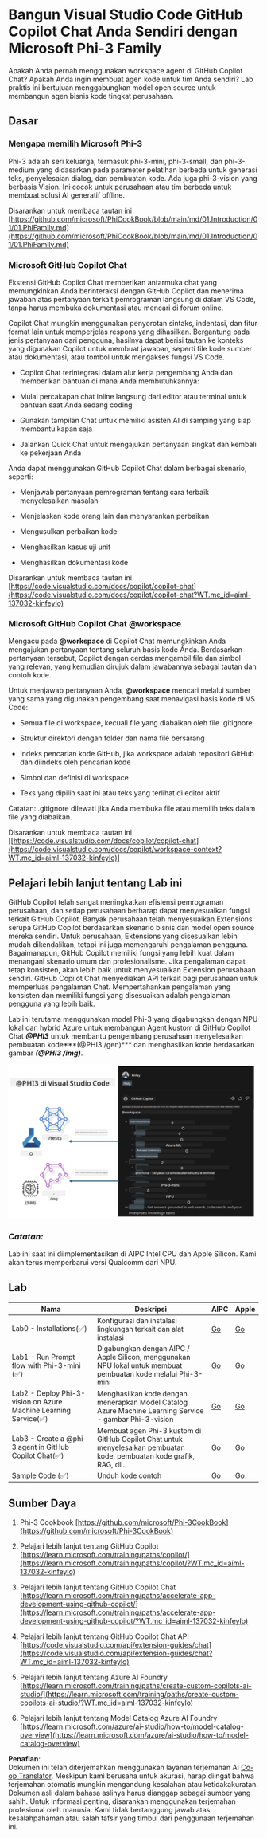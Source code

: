 <!--
CO_OP_TRANSLATOR_METADATA:
{
  "original_hash": "00b7a699de8ac405fa821f4c0f7fc0ab",
  "translation_date": "2025-05-09T19:15:31+00:00",
  "source_file": "md/02.Application/02.Code/Phi3/VSCodeExt/README.md",
  "language_code": "id"
}
-->
# **Bangun Visual Studio Code GitHub Copilot Chat Anda Sendiri dengan Microsoft Phi-3 Family**

Apakah Anda pernah menggunakan workspace agent di GitHub Copilot Chat? Apakah Anda ingin membuat agen kode untuk tim Anda sendiri? Lab praktis ini bertujuan menggabungkan model open source untuk membangun agen bisnis kode tingkat perusahaan.

## **Dasar**

### **Mengapa memilih Microsoft Phi-3**

Phi-3 adalah seri keluarga, termasuk phi-3-mini, phi-3-small, dan phi-3-medium yang didasarkan pada parameter pelatihan berbeda untuk generasi teks, penyelesaian dialog, dan pembuatan kode. Ada juga phi-3-vision yang berbasis Vision. Ini cocok untuk perusahaan atau tim berbeda untuk membuat solusi AI generatif offline.

Disarankan untuk membaca tautan ini [https://github.com/microsoft/PhiCookBook/blob/main/md/01.Introduction/01/01.PhiFamily.md](https://github.com/microsoft/PhiCookBook/blob/main/md/01.Introduction/01/01.PhiFamily.md)

### **Microsoft GitHub Copilot Chat**

Ekstensi GitHub Copilot Chat memberikan antarmuka chat yang memungkinkan Anda berinteraksi dengan GitHub Copilot dan menerima jawaban atas pertanyaan terkait pemrograman langsung di dalam VS Code, tanpa harus membuka dokumentasi atau mencari di forum online.

Copilot Chat mungkin menggunakan penyorotan sintaks, indentasi, dan fitur format lain untuk memperjelas respons yang dihasilkan. Bergantung pada jenis pertanyaan dari pengguna, hasilnya dapat berisi tautan ke konteks yang digunakan Copilot untuk membuat jawaban, seperti file kode sumber atau dokumentasi, atau tombol untuk mengakses fungsi VS Code.

- Copilot Chat terintegrasi dalam alur kerja pengembang Anda dan memberikan bantuan di mana Anda membutuhkannya:

- Mulai percakapan chat inline langsung dari editor atau terminal untuk bantuan saat Anda sedang coding

- Gunakan tampilan Chat untuk memiliki asisten AI di samping yang siap membantu kapan saja

- Jalankan Quick Chat untuk mengajukan pertanyaan singkat dan kembali ke pekerjaan Anda

Anda dapat menggunakan GitHub Copilot Chat dalam berbagai skenario, seperti:

- Menjawab pertanyaan pemrograman tentang cara terbaik menyelesaikan masalah

- Menjelaskan kode orang lain dan menyarankan perbaikan

- Mengusulkan perbaikan kode

- Menghasilkan kasus uji unit

- Menghasilkan dokumentasi kode

Disarankan untuk membaca tautan ini [https://code.visualstudio.com/docs/copilot/copilot-chat](https://code.visualstudio.com/docs/copilot/copilot-chat?WT.mc_id=aiml-137032-kinfeylo)


###  **Microsoft GitHub Copilot Chat @workspace**

Mengacu pada **@workspace** di Copilot Chat memungkinkan Anda mengajukan pertanyaan tentang seluruh basis kode Anda. Berdasarkan pertanyaan tersebut, Copilot dengan cerdas mengambil file dan simbol yang relevan, yang kemudian dirujuk dalam jawabannya sebagai tautan dan contoh kode.

Untuk menjawab pertanyaan Anda, **@workspace** mencari melalui sumber yang sama yang digunakan pengembang saat menavigasi basis kode di VS Code:

- Semua file di workspace, kecuali file yang diabaikan oleh file .gitignore

- Struktur direktori dengan folder dan nama file bersarang

- Indeks pencarian kode GitHub, jika workspace adalah repositori GitHub dan diindeks oleh pencarian kode

- Simbol dan definisi di workspace

- Teks yang dipilih saat ini atau teks yang terlihat di editor aktif

Catatan: .gitignore dilewati jika Anda membuka file atau memilih teks dalam file yang diabaikan.

Disarankan untuk membaca tautan ini [[https://code.visualstudio.com/docs/copilot/copilot-chat](https://code.visualstudio.com/docs/copilot/workspace-context?WT.mc_id=aiml-137032-kinfeylo)]


## **Pelajari lebih lanjut tentang Lab ini**

GitHub Copilot telah sangat meningkatkan efisiensi pemrograman perusahaan, dan setiap perusahaan berharap dapat menyesuaikan fungsi terkait GitHub Copilot. Banyak perusahaan telah menyesuaikan Extensions serupa GitHub Copilot berdasarkan skenario bisnis dan model open source mereka sendiri. Untuk perusahaan, Extensions yang disesuaikan lebih mudah dikendalikan, tetapi ini juga memengaruhi pengalaman pengguna. Bagaimanapun, GitHub Copilot memiliki fungsi yang lebih kuat dalam menangani skenario umum dan profesionalisme. Jika pengalaman dapat tetap konsisten, akan lebih baik untuk menyesuaikan Extension perusahaan sendiri. GitHub Copilot Chat menyediakan API terkait bagi perusahaan untuk memperluas pengalaman Chat. Mempertahankan pengalaman yang konsisten dan memiliki fungsi yang disesuaikan adalah pengalaman pengguna yang lebih baik.

Lab ini terutama menggunakan model Phi-3 yang digabungkan dengan NPU lokal dan hybrid Azure untuk membangun Agent kustom di GitHub Copilot Chat ***@PHI3*** untuk membantu pengembang perusahaan menyelesaikan pembuatan kode***(@PHI3 /gen)*** dan menghasilkan kode berdasarkan gambar ***(@PHI3 /img)***.

![PHI3](../../../../../../../translated_images/cover.410a18b85555fad4ca8bfb8f0b1776a96ae7f8eae1132b8f0c09d4b92b8e3365.id.png)

### ***Catatan:*** 

Lab ini saat ini diimplementasikan di AIPC Intel CPU dan Apple Silicon. Kami akan terus memperbarui versi Qualcomm dari NPU.


## **Lab**


| Nama | Deskripsi | AIPC | Apple |
| ------------ | ----------- | -------- |-------- |
| Lab0 - Installations(✅) | Konfigurasi dan instalasi lingkungan terkait dan alat instalasi | [Go](./HOL/AIPC/01.Installations.md) |[Go](./HOL/Apple/01.Installations.md) |
| Lab1 - Run Prompt flow with Phi-3-mini (✅) | Digabungkan dengan AIPC / Apple Silicon, menggunakan NPU lokal untuk membuat pembuatan kode melalui Phi-3-mini | [Go](./HOL/AIPC/02.PromptflowWithNPU.md) |  [Go](./HOL/Apple/02.PromptflowWithMLX.md) |
| Lab2 - Deploy Phi-3-vision on Azure Machine Learning Service(✅) | Menghasilkan kode dengan menerapkan Model Catalog Azure Machine Learning Service - gambar Phi-3-vision | [Go](./HOL/AIPC/03.DeployPhi3VisionOnAzure.md) |[Go](./HOL/Apple/03.DeployPhi3VisionOnAzure.md) |
| Lab3 - Create a @phi-3 agent in GitHub Copilot Chat(✅)  | Membuat agen Phi-3 kustom di GitHub Copilot Chat untuk menyelesaikan pembuatan kode, pembuatan kode grafik, RAG, dll. | [Go](./HOL/AIPC/04.CreatePhi3AgentInVSCode.md) | [Go](./HOL/Apple/04.CreatePhi3AgentInVSCode.md) |
| Sample Code (✅)  | Unduh kode contoh | [Go](../../../../../../../code/07.Lab/01/AIPC) | [Go](../../../../../../../code/07.Lab/01/Apple) |


## **Sumber Daya**

1. Phi-3 Cookbook [https://github.com/microsoft/Phi-3CookBook](https://github.com/microsoft/Phi-3CookBook)

2. Pelajari lebih lanjut tentang GitHub Copilot [https://learn.microsoft.com/training/paths/copilot/](https://learn.microsoft.com/training/paths/copilot/?WT.mc_id=aiml-137032-kinfeylo)

3. Pelajari lebih lanjut tentang GitHub Copilot Chat [https://learn.microsoft.com/training/paths/accelerate-app-development-using-github-copilot/](https://learn.microsoft.com/training/paths/accelerate-app-development-using-github-copilot/?WT.mc_id=aiml-137032-kinfeylo)

4. Pelajari lebih lanjut tentang GitHub Copilot Chat API [https://code.visualstudio.com/api/extension-guides/chat](https://code.visualstudio.com/api/extension-guides/chat?WT.mc_id=aiml-137032-kinfeylo)

5. Pelajari lebih lanjut tentang Azure AI Foundry [https://learn.microsoft.com/training/paths/create-custom-copilots-ai-studio/](https://learn.microsoft.com/training/paths/create-custom-copilots-ai-studio/?WT.mc_id=aiml-137032-kinfeylo)

6. Pelajari lebih lanjut tentang Model Catalog Azure AI Foundry [https://learn.microsoft.com/azure/ai-studio/how-to/model-catalog-overview](https://learn.microsoft.com/azure/ai-studio/how-to/model-catalog-overview)

**Penafian**:  
Dokumen ini telah diterjemahkan menggunakan layanan terjemahan AI [Co-op Translator](https://github.com/Azure/co-op-translator). Meskipun kami berusaha untuk akurasi, harap diingat bahwa terjemahan otomatis mungkin mengandung kesalahan atau ketidakakuratan. Dokumen asli dalam bahasa aslinya harus dianggap sebagai sumber yang sahih. Untuk informasi penting, disarankan menggunakan terjemahan profesional oleh manusia. Kami tidak bertanggung jawab atas kesalahpahaman atau salah tafsir yang timbul dari penggunaan terjemahan ini.